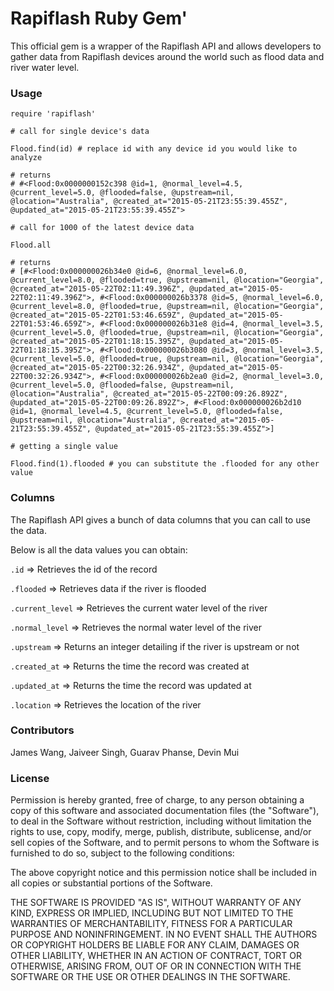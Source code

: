 # Rapiflash Ruby Gem'

This official gem is a wrapper of the Rapiflash API and allows developers to gather data from Rapiflash devices around the world such as flood data and river water level.

### Usage

```
require 'rapiflash'

# call for single device's data

Flood.find(id) # replace id with any device id you would like to analyze

# returns
# #<Flood:0x0000000152c398 @id=1, @normal_level=4.5, @current_level=5.0, @flooded=false, @upstream=nil, @location="Australia", @created_at="2015-05-21T23:55:39.455Z", @updated_at="2015-05-21T23:55:39.455Z">

# call for 1000 of the latest device data

Flood.all

# returns
# [#<Flood:0x000000026b34e0 @id=6, @normal_level=6.0, @current_level=8.0, @flooded=true, @upstream=nil, @location="Georgia", @created_at="2015-05-22T02:11:49.396Z", @updated_at="2015-05-22T02:11:49.396Z">, #<Flood:0x000000026b3378 @id=5, @normal_level=6.0, @current_level=8.0, @flooded=true, @upstream=nil, @location="Georgia", @created_at="2015-05-22T01:53:46.659Z", @updated_at="2015-05-22T01:53:46.659Z">, #<Flood:0x000000026b31e8 @id=4, @normal_level=3.5, @current_level=5.0, @flooded=true, @upstream=nil, @location="Georgia", @created_at="2015-05-22T01:18:15.395Z", @updated_at="2015-05-22T01:18:15.395Z">, #<Flood:0x000000026b3080 @id=3, @normal_level=3.5, @current_level=5.0, @flooded=true, @upstream=nil, @location="Georgia", @created_at="2015-05-22T00:32:26.934Z", @updated_at="2015-05-22T00:32:26.934Z">, #<Flood:0x000000026b2ea0 @id=2, @normal_level=3.0, @current_level=5.0, @flooded=false, @upstream=nil, @location="Australia", @created_at="2015-05-22T00:09:26.892Z", @updated_at="2015-05-22T00:09:26.892Z">, #<Flood:0x000000026b2d10 @id=1, @normal_level=4.5, @current_level=5.0, @flooded=false, @upstream=nil, @location="Australia", @created_at="2015-05-21T23:55:39.455Z", @updated_at="2015-05-21T23:55:39.455Z">]

# getting a single value

Flood.find(1).flooded # you can substitute the .flooded for any other value
```

### Columns

The Rapiflash API gives a bunch of data columns that you can call to use the data.

Below is all the data values you can obtain:

`.id` => Retrieves the id of the record

`.flooded` => Retrieves data if the river is flooded

`.current_level` => Retrieves the current water level of the river

`.normal_level` => Retrieves the normal water level of the river

`.upstream` => Returns an integer detailing if the river is upstream or not

`.created_at` => Returns the time the record was created at

`.updated_at` => Returns the time the record was updated at 

`.location` => Retrieves the location of the river

### Contributors

James Wang, Jaiveer Singh, Guarav Phanse, Devin Mui

### License

Permission is hereby granted, free of charge, to any person obtaining a copy of this software and associated documentation files (the "Software"), to deal in the Software without restriction, including without limitation the rights to use, copy, modify, merge, publish, distribute, sublicense, and/or sell copies of the Software, and to permit persons to whom the Software is furnished to do so, subject to the following conditions:

The above copyright notice and this permission notice shall be included in all copies or substantial portions of the Software.

THE SOFTWARE IS PROVIDED "AS IS", WITHOUT WARRANTY OF ANY KIND, EXPRESS OR IMPLIED, INCLUDING BUT NOT LIMITED TO THE WARRANTIES OF MERCHANTABILITY, FITNESS FOR A PARTICULAR PURPOSE AND NONINFRINGEMENT. IN NO EVENT SHALL THE AUTHORS OR COPYRIGHT HOLDERS BE LIABLE FOR ANY CLAIM, DAMAGES OR OTHER LIABILITY, WHETHER IN AN ACTION OF CONTRACT, TORT OR OTHERWISE, ARISING FROM, OUT OF OR IN CONNECTION WITH THE SOFTWARE OR THE USE OR OTHER DEALINGS IN THE SOFTWARE.
